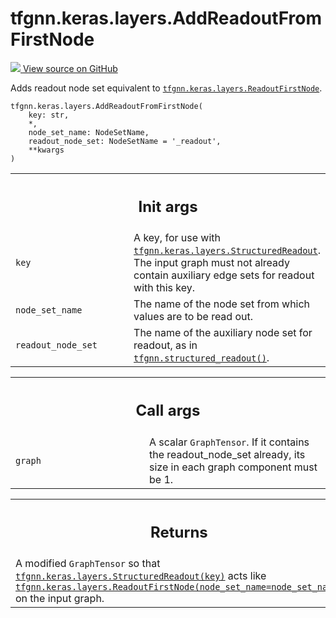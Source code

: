 # tfgnn.keras.layers.AddReadoutFromFirstNode

<!-- Insert buttons and diff -->

<a target="_blank" href="https://github.com/tensorflow/gnn/tree/master/tensorflow_gnn/keras/layers/graph_ops.py#L518-L566">
<img src="https://www.tensorflow.org/images/GitHub-Mark-32px.png" /> View source
on GitHub </a>

Adds readout node set equivalent to
<a href="../../../tfgnn/keras/layers/ReadoutFirstNode.md"><code>tfgnn.keras.layers.ReadoutFirstNode</code></a>.

<pre class="devsite-click-to-copy prettyprint lang-py tfo-signature-link">
<code>tfgnn.keras.layers.AddReadoutFromFirstNode(
    key: str,
    *,
    node_set_name: NodeSetName,
    readout_node_set: NodeSetName = &#x27;_readout&#x27;,
    **kwargs
)
</code></pre>

<!-- Placeholder for "Used in" -->
<!-- Tabular view -->

 <table class="responsive fixed orange">
<colgroup><col width="214px"><col></colgroup>
<tr><th colspan="2"><h2 class="add-link">Init args</h2></th></tr>

<tr>
<td>
<code>key</code><a id="key"></a>
</td>
<td>
A key, for use with <a href="../../../tfgnn/keras/layers/StructuredReadout.md"><code>tfgnn.keras.layers.StructuredReadout</code></a>. The input
graph must not already contain auxiliary edge sets for readout with this
key.
</td>
</tr><tr>
<td>
<code>node_set_name</code><a id="node_set_name"></a>
</td>
<td>
The name of the node set from which values are to be read
out.
</td>
</tr><tr>
<td>
<code>readout_node_set</code><a id="readout_node_set"></a>
</td>
<td>
The name of the auxiliary node set for readout,
as in <a href="../../../tfgnn/structured_readout.md"><code>tfgnn.structured_readout()</code></a>.
</td>
</tr>
</table>

<!-- Tabular view -->

 <table class="responsive fixed orange">
<colgroup><col width="214px"><col></colgroup>
<tr><th colspan="2"><h2 class="add-link">Call args</h2></th></tr>

<tr>
<td>
<code>graph</code><a id="graph"></a>
</td>
<td>
A scalar <code>GraphTensor</code>. If it contains the readout_node_set already,
its size in each graph component must be 1.
</td>
</tr>
</table>

<!-- Tabular view -->

 <table class="responsive fixed orange">
<colgroup><col width="214px"><col></colgroup>
<tr><th colspan="2"><h2 class="add-link">Returns</h2></th></tr>
<tr class="alt">
<td colspan="2">
A modified <code>GraphTensor</code> so that <a href="../../../tfgnn/keras/layers/StructuredReadout.md"><code>tfgnn.keras.layers.StructuredReadout(key)</code></a>
acts like <a href="../../../tfgnn/keras/layers/ReadoutFirstNode.md"><code>tfgnn.keras.layers.ReadoutFirstNode(node_set_name=node_set_name)</code></a>
on the input graph.
</td>
</tr>

</table>
